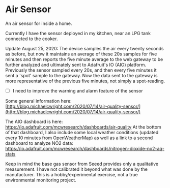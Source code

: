 # Air Sensor
An air sensor for inside a home. 

Currently I have the sensor deployed in my kitchen, near an LPG tank connected to the cooker. 

Update August 25, 2020: The device samples the air every twenty seconds as before, but now it maintains an average of these 20s samples for five minutes and then reports the five minute average to the web gateway to be further analyzed and ultimately sent to Adafruit's IO (AIO) platform. Previously the sensor sampled every 20s, and then every five minutes it sent a 'spot' sample to the gateway. Now the data sent to the gateway is more representative of the previous five minutes, not simply a spot-reading. 

- [ ] I need to improve the warning and alarm feature of the sensor

Some general information here: [http://blog.michaelcwright.com/2020/07/14/air-quality-sensor/](http://blog.michaelcwright.com/2020/07/14/air-quality-sensor/)

The AIO dashboard is here: https://io.adafruit.com/mcwresearch/dashboards/air-quality At the bottom of that dashboard, I also include some local weather conditions (updated every 10 minutes from OpenWeatherMap) as well as a link to a second dashboard to analyze NO2 data: https://io.adafruit.com/mcwresearch/dashboards/nitrogen-dioxide-no2-aq-stats

Keep in mind the base gas sensor from Seeed provides only a qualitative measurement. I have not calibrated it beyond what was done by the manufacturer. This is a hobby/experimental exercise, not a true environmental monitoring project. 
